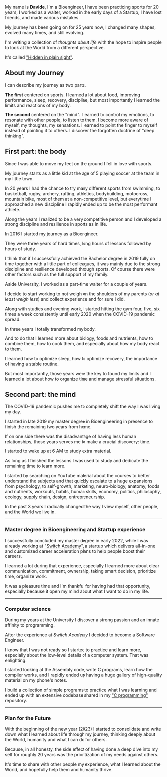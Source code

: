 My name is **Davide**, I'm a Bioengineer, I have been practicing sports for 20 years, I worked as a waiter, worked in the early days of a Startup, I have lost friends, and made various mistakes.

My journey has been going on for 25 years now, I changed many shapes, evolved many times, and still evolving.

I'm writing a collection of _thoughts about life_ with the hope to inspire people to look at the World from a different perspective.

It's called ["Hidden in plain sight"](https://github.com/davide-colombo/Hidden-in-Plain-Sight/blob/master/README.md).


## About my Journey

I can describe my journey as two parts.

**The first** centered on sports. I learned a lot about food, improving performance, sleep, recovery, discipline, but most importantly I learned the limits and reactions of my body.

**The second** centered on the "mind". I learned to control my emotions, to resonate with other people, to listen to them. I become more aware of myself, my thoughts, my sensations. I learned to point the finger to myself instead of pointing it to others. I discover the forgotten doctrine of "deep thinking".


## First part: the body

Since I was able to move my feet on the ground I fell in love with sports.

My journey starts as a little kid at the age of 5 playing soccer at the team in my little town.

In 20 years I had the chance to try many different sports from swimming, to basketball, rugby, archery, rafting, athletics, bodybuilding, motocross, mountain bike, most of them at a non-competitive level, but everytime I approached a new discipline I rapidly ended up to be the most performant athlete.

Along the years I realized to be a very competitive person and I developed a strong discipline and resilience in sports as in life.

In 2016 I started my journey as a Bioengineer.

They were three years of hard times, long hours of lessons followed by hours of study.

I think that if I successfully achieved the Bachelor degree in 2019 fully on time together with a little part of colleagues, it was mainly due to the strong discipline and resilience developed through sports. Of course there were other factors such as the full support of my family.

Aside University, I worked as a part-time waiter for a couple of years.

I decide to start working to not weigh on the shoulders of my parents (_or at least weigh less_) and collect experience and for sure I did.

Along with studies and evening work, I started hitting the gym four, five, six times a week consistently until early 2020 when the COVID-19 pandemic spread.

In three years I totally transformed my body.

And to do that I learned more about biology, foods and nutrients, how to combine them, how to cook them, and especially about how my body react to them.

I learned how to optimize sleep, how to optimize recovery, the importance of having a stable routine.

But most importantly, those years were the key to found my limits and I learned a lot about how to organize time and manage stressful situations.


## Second part: the mind

The COVID-19 pandemic pushes me to completely shift the way I was living my day.

I started in late 2019 my master degree in Bioengineering in presence to finish the remaining two years from home.

If on one side there was the disadvantage of having less human relationships, those years serves me to make a crucial discovery: time.

I started to wake up at 6 AM to study extra material.

As long as I finished the lessons I was used to study and dedicate the remaining time to learn more.

I started by searching on YouTube material about the courses to better understand the subjects and that quickly escalate to a huge expansions from psychology, to self-growth, marketing, neuro-biology, anatomy, foods and nutrients, workouts, habits, human skills, economy, politics, philosophy, ecology, supply chain, design, entrepreneurship.

In the past 3 years I radically changed the way I view myself, other people, and the World we live in.

---
### Master degree in Bioengineering and Startup experience

I successfully concluded my master degree in early 2022, while I was already working at ["Switch Academy"](https://switchacademy.com/), a startup which delivers all-in-one and customized career acceleration plans to help people boost their careers.

I learned a lot during that experience, especially I learned more about clear communication, commitment, ownership, taking smart decision, prioritize time, organize work.

It was a pleasure time and I'm thankful for having had that opportunity, especially because it open my mind about what I want to do in my life.

---

### Computer science

During my years at the University I discover a strong passion and an innate affinity to programming.

After the experience at _Switch Academy_ I decided to become a Software Engineer.

I know that I was not ready so I started to practice and learn more, especially about the low-level details of a computer system. That was enlighting.

I started looking at the Assembly code, write C programs, learn how the compiler works, and I rapidly ended up having a huge gallery of high-quality material on my phone's notes.

I build a collection of simple programs to practice what I was learning and ended up with an extensive codebase shared in my ["C programming"](https://github.com/davide-colombo/cprogramming) repository.

---

### Plan for the Future

With the beginning of the new year (2023) I started to consolidate and write down what I learned about life through my journey, thinking deeply about the World, humanity and what I can do for others.

Because, in all honesty, the side effect of having done a deep dive into my self for roughly 20 years was the prioritization of my needs against others.

It's time to share with other people my experience, what I learned about the World, and hopefully help them and humanity thrive.

